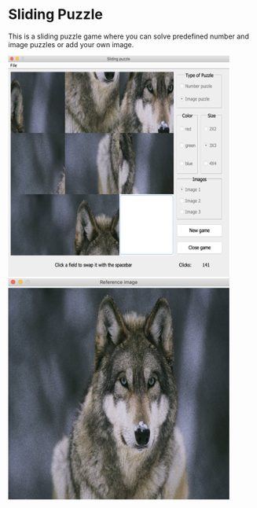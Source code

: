 # Sliding Puzzle
This is a sliding puzzle game where you can solve predefined number and image puzzles or add your own image.

<img src="screenshots/screenshot_game_window.png" width="450" height="450">&nbsp;&nbsp;&nbsp;&nbsp;<img src="screenshots/screenshot_reference_img.png" width="450" height="450">


